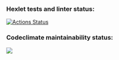 ### Hexlet tests and linter status:
[![Actions Status](https://github.com/andrewqa1/python-project-52/actions/workflows/hexlet-check.yml/badge.svg)](https://github.com/andrewqa1/python-project-52/actions)

### Codeclimate maintainability status:
<a href="https://codeclimate.com/github/andrewqa1/python-project-52/maintainability"><img src="https://api.codeclimate.com/v1/badges/66d54f76b0855b6bf753/maintainability" /></a>
